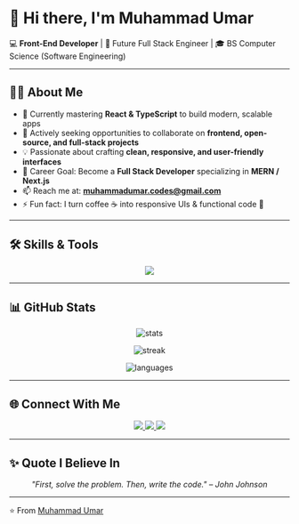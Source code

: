 # 👋 Hi there, I'm Muhammad Umar  

💻 **Front-End Developer** | 🎯 Future Full Stack Engineer | 🎓 BS Computer Science (Software Engineering)  

---

## 👨‍💻 About Me  
- 🌱 Currently mastering **React & TypeScript** to build modern, scalable apps  
- 👯 Actively seeking opportunities to collaborate on **frontend, open-source, and full-stack projects**  
- 💡 Passionate about crafting **clean, responsive, and user-friendly interfaces**  
- 🎯 Career Goal: Become a **Full Stack Developer** specializing in **MERN / Next.js**  
- 📫 Reach me at: **muhammadumar.codes@gmail.com**  
- ⚡ Fun fact: I turn coffee ☕ into responsive UIs & functional code 🎨  

---

## 🛠️ Skills & Tools  

<p align="center">
  <img src="https://skillicons.dev/icons?i=html,css,js,ts,react,tailwind,bootstrap,git,github,vscode,yarn,npm,figma" />
</p>

---

## 📊 GitHub Stats  

<p align="center">
  <img src="https://github-readme-stats.vercel.app/api?username=muhammadumar-codes&show_icons=true&theme=tokyonight" alt="stats"/>
</p>

<p align="center">
  <img src="https://github-readme-streak-stats.herokuapp.com/?user=muhammadumar-codes&theme=tokyonight" alt="streak"/>
</p>

<p align="center">
  <img src="https://github-readme-stats.vercel.app/api/top-langs/?username=muhammadumar-codes&layout=compact&theme=tokyonight" alt="languages"/>
</p>

---

## 🌐 Connect With Me  

<p align="center">
  <a href="mailto:muhammadumar.codes@gmail.com">
    <img src="https://img.shields.io/badge/Gmail-EA4335?style=for-the-badge&logo=gmail&logoColor=white"/>
  </a>
  <a href="https://www.linkedin.com/in/muhammadumar-developer">
    <img src="https://img.shields.io/badge/LinkedIn-0A66C2?style=for-the-badge&logo=linkedin&logoColor=white"/>
  </a>
  <a href="https://github.com/muhammadumar-codes">
    <img src="https://img.shields.io/badge/GitHub-181717?style=for-the-badge&logo=github&logoColor=white"/>
  </a>
</p>

---

## ✨ Quote I Believe In  
<p align="center">
  <em>"First, solve the problem. Then, write the code." – John Johnson</em>
</p>

---

⭐ From [Muhammad Umar](https://github.com/muhammadumar-codes)
